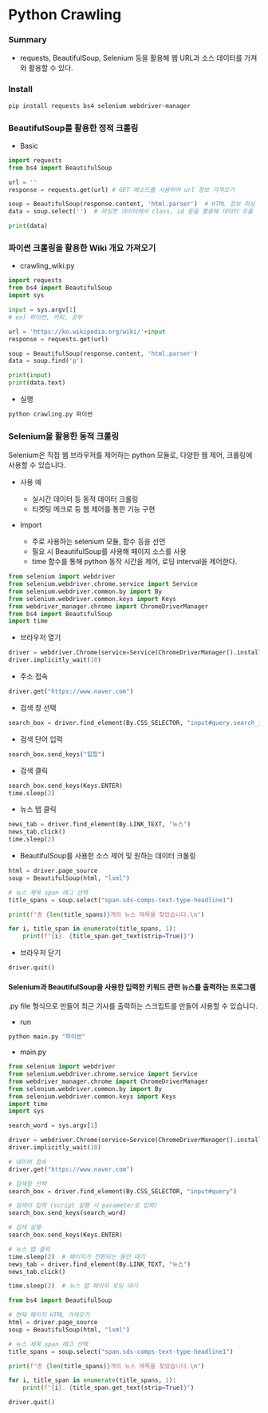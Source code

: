# Python Crawling

### Summary

- requests, BeautifulSoup, Selenium 등을 활용해 웹 URL과 소스 데이터를 가져와 활용할 수 있다.

### Install

```sh
pip install requests bs4 selenium webdriver-manager
```

### BeautifulSoup를 활용한 정적 크롤링

- Basic

```py
import requests
from bs4 import BeautifulSoup

url = ''
response = requests.get(url) # GET 메소드를 사용하여 url 정보 가져오기

soup = BeautifulSoup(response.content, 'html.parser')  # HTML 정보 파싱 :: 데이터 파싱이란? 필요한 정보를 추출하여 구조화된 형태로 변환하는 과정
data = soup.select('')  # 파싱한 데이터에서 class, id 등을 활용해 데이터 추출

print(data)
```

### 파이썬 크롤링을 활용한 Wiki 개요 가져오기

- crawling_wiki.py

```py
import requests
from bs4 import BeautifulSoup
import sys

input = sys.argv[1]
# ex) 파이썬, 커피, 공부

url = 'https://ko.wikipedia.org/wiki/'+input
response = requests.get(url)

soup = BeautifulSoup(response.content, 'html.parser')
data = soup.find('p')

print(input)
print(data.text)

```

- 실행

```sh
python crawling.py 파이썬
```

### Selenium을 활용한 동적 크롤링

Selenium은 직접 웹 브라우저를 제어하는 python 모듈로, 다양한 웹 제어, 크롤링에 사용할 수 있습니다.

- 사용 예
    - 실시간 데이터 등 동적 데이터 크롤링
    - 티켓팅 메크로 등 웹 제어를 통한 기능 구현



- Import
    - 주로 사용하는 selenium 모듈, 함수 등을 선언
    - 필요 시 BeautifulSoup를 사용해 페이지 소스를 사용
    - time 함수를 통해 python 동작 시간을 제어, 로딩 interval을 제어한다.

```py
from selenium import webdriver
from selenium.webdriver.chrome.service import Service
from selenium.webdriver.common.by import By
from selenium.webdriver.common.keys import Keys
from webdriver_manager.chrome import ChromeDriverManager
from bs4 import BeautifulSoup
import time
```

- 브라우저 열기

```py
driver = webdriver.Chrome(service=Service(ChromeDriverManager().install()))
driver.implicitly_wait(10)
```

- 주소 접속

```py
driver.get("https://www.naver.com")
```

- 검색 창 선택

```py
search_box = driver.find_element(By.CSS_SELECTOR, "input#query.search_input")
```

- 검색 단어 입력

```py
search_box.send_keys("힙합") 
```

- 검색 클릭

```py
search_box.send_keys(Keys.ENTER)
time.sleep(2)
```

- 뉴스 탭 클릭

```py
news_tab = driver.find_element(By.LINK_TEXT, "뉴스")
news_tab.click()
time.sleep(2)
```

- BeautifulSoup를 사용한 소스 제어 및 원하는 데이터 크롤링

```py
html = driver.page_source
soup = BeautifulSoup(html, "lxml")

# 뉴스 제목 span 태그 선택
title_spans = soup.select("span.sds-comps-text-type-headline1")

print(f"총 {len(title_spans)}개의 뉴스 제목을 찾았습니다.\n")

for i, title_span in enumerate(title_spans, 1):
    print(f"{i}. {title_span.get_text(strip=True)}")
```

- 브라우저 닫기

```py
driver.quit()
```

#### Selenium과 BeautifulSoup을 사용한 입력한 키워드 관련 뉴스를 출력하는 프로그램
.py file 형식으로 만들어 최근 기사를 출력하는 스크립트를 만들어 사용할 수 있습니다.

- run
```bash
python main.py "파이썬"
```

- main.py

```py
from selenium import webdriver
from selenium.webdriver.chrome.service import Service
from webdriver_manager.chrome import ChromeDriverManager
from selenium.webdriver.common.by import By
from selenium.webdriver.common.keys import Keys
import time
import sys

search_word = sys.argv[1]

driver = webdriver.Chrome(service=Service(ChromeDriverManager().install()))
driver.implicitly_wait(10)

# 네이버 접속
driver.get("https://www.naver.com")

# 검색창 선택
search_box = driver.find_element(By.CSS_SELECTOR, "input#query")

# 검색어 입력 (script 실행 시 parameter로 입력)
search_box.send_keys(search_word)

# 검색 실행
search_box.send_keys(Keys.ENTER)

# 뉴스 탭 클릭
time.sleep(2)  # 페이지가 전환되는 동안 대기
news_tab = driver.find_element(By.LINK_TEXT, "뉴스")
news_tab.click()

time.sleep(2)  # 뉴스 탭 페이지 로딩 대기

from bs4 import BeautifulSoup

# 현재 페이지 HTML 가져오기
html = driver.page_source
soup = BeautifulSoup(html, "lxml")

# 뉴스 제목 span 태그 선택
title_spans = soup.select("span.sds-comps-text-type-headline1")

print(f"총 {len(title_spans)}개의 뉴스 제목을 찾았습니다.\n")

for i, title_span in enumerate(title_spans, 1):
    print(f"{i}. {title_span.get_text(strip=True)}")

driver.quit()
```